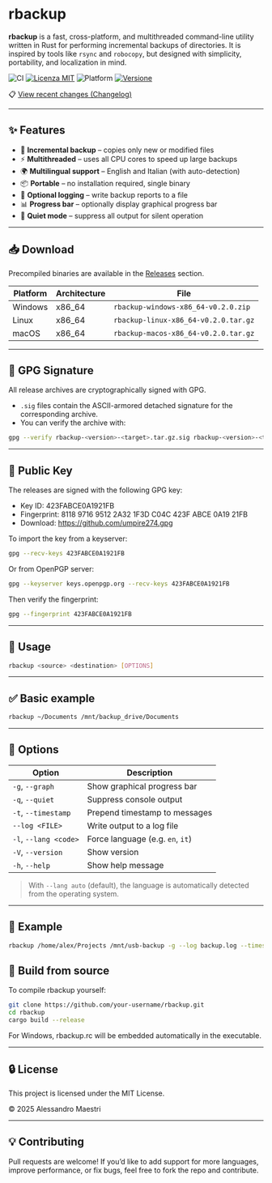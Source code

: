 # rbackup

**rbackup** is a fast, cross-platform, and multithreaded command-line utility written in Rust for performing incremental backups of directories. It is inspired by tools like `rsync` and `robocopy`, but designed with simplicity, portability, and localization in mind.

![CI](https://github.com/umpire274/rbackup/actions/workflows/ci.yml/badge.svg)
[![Licenza MIT](https://img.shields.io/badge/license-MIT-green.svg)](LICENSE)
![Platform](https://img.shields.io/badge/platform-Windows%20%7C%20Linux%20%7C%20macOS-blue)
[![Versione](https://img.shields.io/badge/version-0.2.6-orange)](https://github.com/umpire274/rbackup/releases/tag/v0.2.6)

📋 [View recent changes (Changelog)](CHANGELOG.md)

---

## ✨ Features

- 🚀 **Incremental backup** – copies only new or modified files
- ⚡ **Multithreaded** – uses all CPU cores to speed up large backups
- 🌍 **Multilingual support** – English and Italian (with auto-detection)
- 📦 **Portable** – no installation required, single binary
- 🧾 **Optional logging** – write backup reports to a file
- 📊 **Progress bar** – optionally display graphical progress bar
- 🤫 **Quiet mode** – suppress all output for silent operation

---

## 📥 Download

Precompiled binaries are available in the [Releases](https://github.com/umpire274/rbackup/releases) section.

| Platform | Architecture | File |
|----------|--------------|------|
| Windows  | x86_64       | `rbackup-windows-x86_64-v0.2.0.zip` |
| Linux    | x86_64       | `rbackup-linux-x86_64-v0.2.0.tar.gz` |
| macOS    | x86_64       | `rbackup-macos-x86_64-v0.2.0.tar.gz` |

---

## 🔐 GPG Signature

All release archives are cryptographically signed with GPG.

- `.sig` files contain the ASCII-armored detached signature for the corresponding archive.
- You can verify the archive with:

```bash
gpg --verify rbackup-<version>-<target>.tar.gz.sig rbackup-<version>-<target>.tar.gz
```

---

## 🔑 Public Key

The releases are signed with the following GPG key:

* Key ID: 423FABCE0A1921FB
* Fingerprint: 8118 9716 9512 2A32 1F3D C04C 423F ABCE 0A19 21FB
* Download: https://github.com/umpire274.gpg

To import the key from a keyserver:

```sh
gpg --recv-keys 423FABCE0A1921FB
```

Or from OpenPGP server:

```sh
gpg --keyserver keys.openpgp.org --recv-keys 423FABCE0A1921FB
```

Then verify the fingerprint:

```sh
gpg --fingerprint 423FABCE0A1921FB
```

---

## 🚀 Usage

```sh
rbackup <source> <destination> [OPTIONS]
```

---

## ✅ Basic example

```sh
rbackup ~/Documents /mnt/backup_drive/Documents
```

---

## 🧩 Options

| Option                | Description                      |
| --------------------- | -------------------------------- |
| `-g`, `--graph`       | Show graphical progress bar      |
| `-q`, `--quiet`       | Suppress console output          |
| `-t`, `--timestamp`   | Prepend timestamp to messages    |
| `--log <FILE>`        | Write output to a log file       |
| `-l`, `--lang <code>` | Force language (e.g. `en`, `it`) |
| `-V`, `--version`     | Show version                     |
| `-h`, `--help`        | Show help message                |

> With `--lang auto` (default), the language is automatically detected from the operating system.

---

## 📝 Example

```sh
rbackup /home/alex/Projects /mnt/usb-backup -g --log backup.log --timestamp
```

## 🧪 Build from source

To compile rbackup yourself:

```sh
git clone https://github.com/your-username/rbackup.git
cd rbackup
cargo build --release
```

For Windows, rbackup.rc will be embedded automatically in the executable.

---

## 🔒 License

This project is licensed under the MIT License.

© 2025 Alessandro Maestri

---

## 💡 Contributing

Pull requests are welcome! If you’d like to add support for more languages, improve performance, or fix bugs, feel free to fork the repo and contribute.
